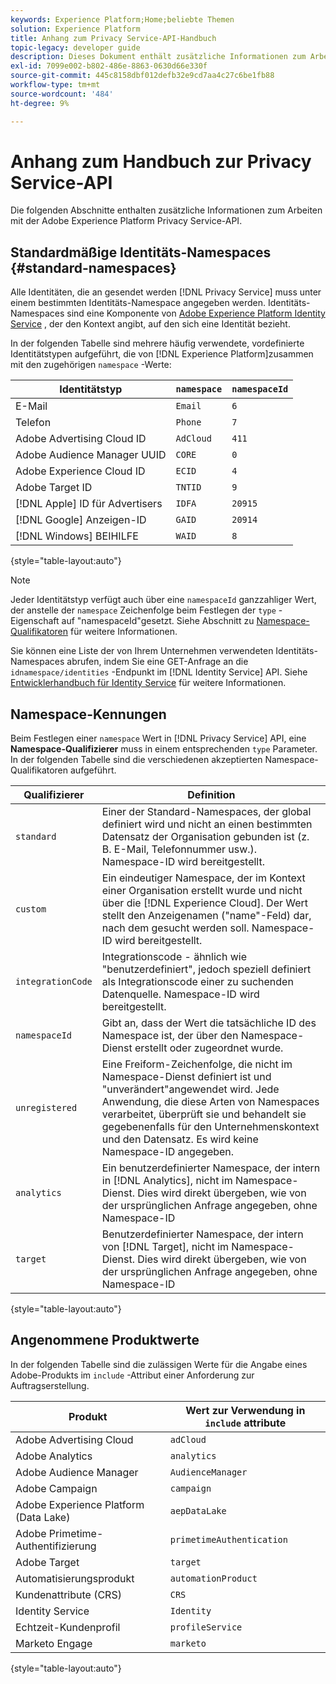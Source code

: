 ```yaml
---
keywords: Experience Platform;Home;beliebte Themen
solution: Experience Platform
title: Anhang zum Privacy Service-API-Handbuch
topic-legacy: developer guide
description: Dieses Dokument enthält zusätzliche Informationen zum Arbeiten mit der Privacy Service-API.
exl-id: 7099e002-b802-486e-8863-0630d66e330f
source-git-commit: 445c8158dbf012defb32e9cd7aa4c27c6be1fb88
workflow-type: tm+mt
source-wordcount: '484'
ht-degree: 9%

---
```


# Anhang zum Handbuch zur Privacy Service-API

Die folgenden Abschnitte enthalten zusätzliche Informationen zum Arbeiten mit der Adobe Experience Platform Privacy Service-API.

## Standardmäßige Identitäts-Namespaces {#standard-namespaces}

Alle Identitäten, die an gesendet werden [!DNL Privacy Service] muss unter einem bestimmten Identitäts-Namespace angegeben werden. Identitäts-Namespaces sind eine Komponente von [Adobe Experience Platform Identity Service](../../identity-service/home.md) , der den Kontext angibt, auf den sich eine Identität bezieht.

In der folgenden Tabelle sind mehrere häufig verwendete, vordefinierte Identitätstypen aufgeführt, die von [!DNL Experience Platform]zusammen mit den zugehörigen `namespace` -Werte:

| Identitätstyp | `namespace` | `namespaceId` |
| --- | --- | --- |
| E-Mail  | `Email` | `6` |
| Telefon | `Phone` | `7` |
| Adobe Advertising Cloud ID | `AdCloud` | `411` |
| Adobe Audience Manager UUID | `CORE` | `0` |
| Adobe Experience Cloud ID | `ECID` | `4` |
| Adobe Target ID | `TNTID` | `9` |
| [!DNL Apple] ID für Advertisers | `IDFA` | `20915` |
| [!DNL Google] Anzeigen-ID | `GAID` | `20914` |
| [!DNL Windows] BEIHILFE | `WAID` | `8` |

{style=&quot;table-layout:auto&quot;}

>[!NOTE]
>
>Jeder Identitätstyp verfügt auch über eine `namespaceId` ganzzahliger Wert, der anstelle der `namespace` Zeichenfolge beim Festlegen der `type` -Eigenschaft auf &quot;namespaceId&quot;gesetzt. Siehe Abschnitt zu [Namespace-Qualifikatoren](#namespace-qualifiers) für weitere Informationen.

Sie können eine Liste der von Ihrem Unternehmen verwendeten Identitäts-Namespaces abrufen, indem Sie eine GET-Anfrage an die `idnamespace/identities` -Endpunkt im [!DNL Identity Service] API. Siehe [Entwicklerhandbuch für Identity Service](../../identity-service/api/getting-started.md) für weitere Informationen.

## Namespace-Kennungen

Beim Festlegen einer `namespace` Wert in [!DNL Privacy Service] API, eine **Namespace-Qualifizierer** muss in einem entsprechenden `type` Parameter. In der folgenden Tabelle sind die verschiedenen akzeptierten Namespace-Qualifikatoren aufgeführt.

| Qualifizierer | Definition |
| --------- | ---------- |
| `standard` | Einer der Standard-Namespaces, der global definiert wird und nicht an einen bestimmten Datensatz der Organisation gebunden ist (z. B. E-Mail, Telefonnummer usw.). Namespace-ID wird bereitgestellt. |
| `custom` | Ein eindeutiger Namespace, der im Kontext einer Organisation erstellt wurde und nicht über die [!DNL Experience Cloud]. Der Wert stellt den Anzeigenamen (&quot;name&quot;-Feld) dar, nach dem gesucht werden soll. Namespace-ID wird bereitgestellt. |
| `integrationCode` | Integrationscode - ähnlich wie &quot;benutzerdefiniert&quot;, jedoch speziell definiert als Integrationscode einer zu suchenden Datenquelle. Namespace-ID wird bereitgestellt. |
| `namespaceId` | Gibt an, dass der Wert die tatsächliche ID des Namespace ist, der über den Namespace-Dienst erstellt oder zugeordnet wurde. |
| `unregistered` | Eine Freiform-Zeichenfolge, die nicht im Namespace-Dienst definiert ist und &quot;unverändert&quot;angewendet wird. Jede Anwendung, die diese Arten von Namespaces verarbeitet, überprüft sie und behandelt sie gegebenenfalls für den Unternehmenskontext und den Datensatz. Es wird keine Namespace-ID angegeben. |
| `analytics` | Ein benutzerdefinierter Namespace, der intern in [!DNL Analytics], nicht im Namespace-Dienst. Dies wird direkt übergeben, wie von der ursprünglichen Anfrage angegeben, ohne Namespace-ID |
| `target` | Benutzerdefinierter Namespace, der intern von [!DNL Target], nicht im Namespace-Dienst. Dies wird direkt übergeben, wie von der ursprünglichen Anfrage angegeben, ohne Namespace-ID |

{style=&quot;table-layout:auto&quot;}

## Angenommene Produktwerte

In der folgenden Tabelle sind die zulässigen Werte für die Angabe eines Adobe-Produkts im `include` -Attribut einer Anforderung zur Auftragserstellung.

| Produkt | Wert zur Verwendung in `include` attribute |
| --- | --- |
| Adobe Advertising Cloud | `adCloud` |
| Adobe Analytics | `analytics` |
| Adobe Audience Manager | `AudienceManager` |
| Adobe Campaign | `campaign` |
| Adobe Experience Platform (Data Lake) | `aepDataLake` |
| Adobe Primetime-Authentifizierung | `primetimeAuthentication` |
| Adobe Target | `target` |
| Automatisierungsprodukt | `automationProduct` |
| Kundenattribute (CRS) | `CRS` |
| Identity Service | `Identity` |
| Echtzeit-Kundenprofil | `profileService` |
| Marketo Engage | `marketo` |

{style=&quot;table-layout:auto&quot;}
